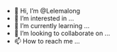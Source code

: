 - 👋 Hi, I’m @Lelemalong
- 👀 I’m interested in ...
- 🌱 I’m currently learning ...
- 💞️ I’m looking to collaborate on ...
- 📫 How to reach me ...

<!---
Lelemalong/Lelemalong is a ✨ special ✨ repository because its `README.md` (this file) appears on your GitHub profile.
You can click the Preview link to take a look at your changes.
--->
